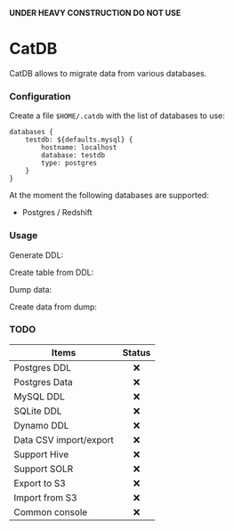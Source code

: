 **UNDER HEAVY CONSTRUCTION DO NOT USE**

# CatDB

CatDB allows to migrate data from various databases.

### Configuration

Create a file `$HOME/.catdb` with the list of databases to use:

	databases {
	    testdb: ${defaults.mysql} {
			hostname: localhost
			database: testdb
			type: postgres
	    }
	}
	    
At the moment the following databases are supported:

- Postgres / Redshift

### Usage

Generate DDL:

Create table from DDL:

Dump data:

Create data from dump:

### TODO

Items                                  | Status
-------------------------------------- | :-----:
Postgres DDL                           | :x:
Postgres Data                          | :x:
MySQL DDL                              | :x:
SQLite DDL                             | :x:
Dynamo DDL                             | :x:
Data CSV import/export                 | :x:                 
Support Hive                           | :x:
Support SOLR                           | :x:
Export to S3                           | :x:
Import from S3                         | :x:
Common console                         | :x:

